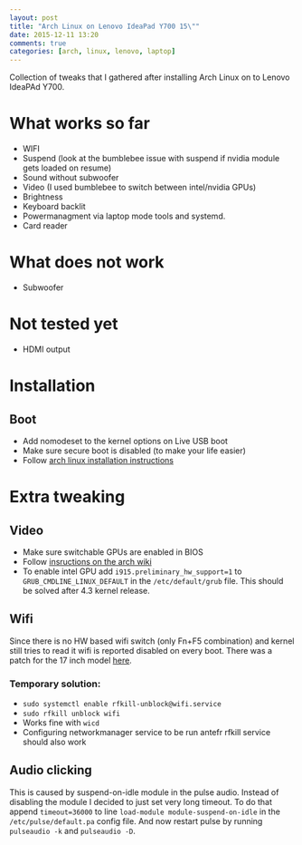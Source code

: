 ```yaml
---
layout: post
title: "Arch Linux on Lenovo IdeaPad Y700 15\""
date: 2015-12-11 13:20
comments: true
categories: [arch, linux, lenovo, laptop]
---
```


Collection of tweaks that I gathered after installing Arch Linux on to Lenovo IdeaPAd Y700.

<!-- more -->

# What works so far
* WIFI
* Suspend (look at the bumblebee issue with suspend if nvidia module gets loaded on resume)
* Sound without subwoofer
* Video (I used bumblebee to switch between intel/nvidia GPUs)
* Brightness
* Keyboard backlit
* Powermanagment via laptop mode tools and systemd.
* Card reader

# What does not work
* Subwoofer

# Not tested yet
* HDMI output

# Installation

## Boot
* Add nomodeset to the kernel options on Live USB boot
* Make sure secure boot is disabled (to make your life easier)
* Follow [arch linux installation instructions](https://wiki.archlinux.org/index.php/Installation_guide)

# Extra tweaking

## Video

* Make sure switchable GPUs are enabled in BIOS
* Follow [insructions on the arch wiki](https://wiki.archlinux.org/index.php/Bumblebee#Installing_Bumblebee_with_Intel.2FNVIDIA)
* To enable intel GPU add `i915.preliminary_hw_support=1` to `GRUB_CMDLINE_LINUX_DEFAULT` in the `/etc/default/grub` file. This should be solved after 4.3 kernel release.

## Wifi

Since there is no HW based wifi switch (only Fn+F5 combination) and kernel still tries to read it wifi is reported disabled on every boot.
There was a patch for the 17 inch model [here](http://www.gossamer-threads.com/lists/linux/kernel/2323659).

### Temporary solution:

* `sudo systemctl enable rfkill-unblock@wifi.service`
* `sudo rfkill unblock wifi`
* Works fine with `wicd`
* Configuring networkmanager service to be run antefr rfkill service should also work

## Audio clicking

This is caused by suspend-on-idle module in the pulse audio. Instead of disabling the module I decided to just set very long timeout.
To do that append `timeout=36000` to line `load-module module-suspend-on-idle` in the `/etc/pulse/default.pa` config file.
And now restart pulse by running `pulseaudio -k` and `pulseaudio -D`.
